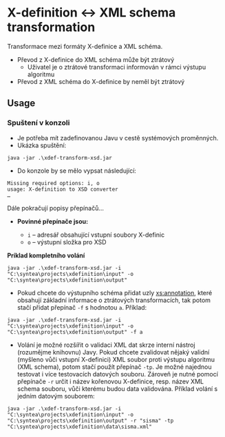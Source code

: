 # X-definition <-> XML schema transformation

Transformace mezi formáty X-definice a XML schéma.
* Převod z X-definice do XML schéma může být ztrátový
    * Uživatel je o ztrátové transformaci informován v rámci výstupu algoritmu
* Převod z XML schéma do X-definice by neměl být ztrátový

## Usage

### Spuštení v konzoli
* Je potřeba mít zadefinovanou Javu v cestě systémových proměnných.
* Ukázka spuštění:

```console
java -jar .\xdef-transform-xsd.jar
```

* Do konzole by se mělo vypsat následující:

```console
Missing required options: i, o
usage: X-definition to XSD converter
…
```

Dále pokračují popisy přepínačů...

* **Povinné přepínače jsou:**

    * `i` – adresář obsahující vstupní soubory X-definic
    * `o` – výstupní složka pro XSD

**Príklad kompletního volání**
```console
java -jar .\xdef-transform-xsd.jar -i "C:\syntea\projects\xdefinition\input" -o "C:\syntea\projects\xdefinition\output"
```

* Pokud chcete do výstupního schéma přidat uzly <xs:annotation>, které obsahují základní informace o ztrátových transformacích, tak potom stačí přidat přepínač `-f` s hodnotou `a`. Příklad:
```console
java -jar .\xdef-transform-xsd.jar -i "C:\syntea\projects\xdefinition\input" -o "C:\syntea\projects\xdefinition\output" -f a
```

* Volání je možné rozšířit o validaci XML dat skrze interní nástroj (rozumějme knihovnu) Javy. Pokud chcete zvalidovat nějaký validní (myšleno vůči vstupní X-definici) XML soubor proti výstupu algoritmu (XML schema), potom stačí použít přepínač `-tp`. Je možné najednou testovat i více testovacích datových souboru. Zároveň je nutné pomocí přepínače `-r` určit i název kořenovou X-definice, resp. název XML schema souboru, vůči kterému budou data validována. Příklad volání s jedním datovým souborem:
```console
java -jar .\xdef-transform-xsd.jar -i "C:\syntea\projects\xdefinition\input" -o "C:\syntea\projects\xdefinition\output" -r "sisma" -tp "C:\syntea\projects\xdefinition\data\sisma.xml"
```
